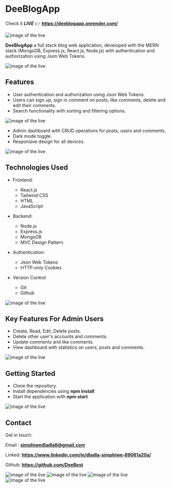 # **DeeBlogApp**

Check it _**LIVE**_ 👉
**<https://deeblogapp.onrender.com/>**

![image of the live](frontend/public/deeBlogAppImage1.jpg)

**DeeBlogApp** a full stack blog web application, developed with the MERN stack (MongoDB, Express.js, React.js, Node.js) with authentication and authorization using Json Web Tokens.

![image of the live](frontend/public/deeBlogAppImage2.jpg)

## Features

- User authentication and authorization using Json Web Tokens.
- Users can sign up, sign in comment on posts, like comments, delete and edit their comments.
- Search functionality with sorting and filtering options.

![image of the live](frontend/public/deeBlogAppImage8.jpg)

- Admin dashboard with CRUD operations for posts, users and comments.
- Dark mode toggle.
- Responsive design for all devices.

![image of the live](frontend/public/deeBlogAppImage3.jpg)

## Technologies Used

- Frontend:

  - React.js
  - Tailwind CSS
  - HTML
  - JavaScript

- Backend:

  - Node.js
  - Express.js
  - MongoDB
  - MVC Design Pattern

- Authentication:

  - Json Web Tokens
  - HTTP-only Cookies

- Version Control:
  - Git
  - Github

![image of the live](frontend/public/deeBlogAppImage5.jpg)

## Key Features For Admin Users

- Create, Read, Edit, Delete posts.
- Delete other user's accounts and comments.
- Update comments and like comments.
- View dashboard with statistics on users, posts and comments.

![image of the live](frontend/public/deeBlogAppImage9.jpg)

## Getting Started

- Clone the repository.
- Install dependencies using **npm install**
- Start the application with **npm start**

![image of the live](frontend/public/deeBlogAppImage10.jpg)

## Contact

Get in touch:

Email : **<simphiwedladla8@gmail.com>**

Linked: **<https://www.linkedin.com/in/dladla-simphiwe-89061a20a/>**

Github: **<https://github.com/DeeBest>**

![image of the live](frontend/public/deeBlogAppImage6.jpg)
![image of the live](frontend/public/deeBlogAppImage7.jpg)
![image of the live](frontend/public/deeBlogAppImage11.jpg)
![image of the live](frontend/public/deeBlogAppImage12.jpg)
